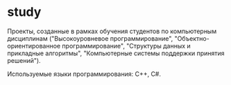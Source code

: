 # study
Проекты, созданные в рамках обучения студентов по компьютерным дисциплинам ("Высокоуровневое программирование", "Объектно-ориентированное программирование", "Структуры данных и прикладные алгоритмы", "Компьютерные системы поддержки принятия решений").

Используемые языки программирования: C++, C#.
